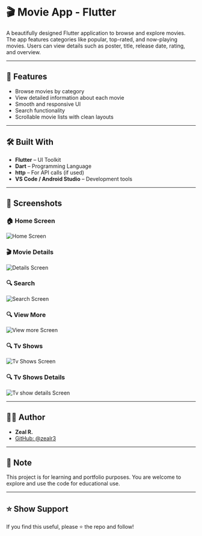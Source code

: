 # 🎬 Movie App - Flutter

A beautifully designed Flutter application to browse and explore movies. The app features categories like popular, top-rated, and now-playing movies. Users can view details such as poster, title, release date, rating, and overview.

---

## 🚀 Features

- Browse movies by category
- View detailed information about each movie
- Smooth and responsive UI
- Search functionality 
- Scrollable movie lists with clean layouts

---

## 🛠️ Built With

- **Flutter** – UI Toolkit
- **Dart** – Programming Language
- **http** – For API calls (if used)
- **VS Code / Android Studio** – Development tools

---

## 📱 Screenshots


### 🏠 Home Screen
![Home Screen](assets/screenshots/home.png)

### 🎬 Movie Details
![Details Screen](assets/screenshots/moviedetails.png)

### 🔍 Search
![Search Screen](assets/screenshots/search.png)

### 🔍 View More
![View more Screen](assets/screenshots/viewmore.png)

### 🔍 Tv Shows
![Tv Shows Screen](assets/screenshots/tvshows.png)

### 🔍 Tv Shows Details
![Tv show details Screen](assets/screenshots/Details2.png)

---


## 🧑‍💻 Author

- **Zeal R.**
- [GitHub: @zealr3](https://github.com/zealr3)

---

## 📌 Note

This project is for learning and portfolio purposes. You are welcome to explore and use the code for educational use.

---

## ⭐️ Show Support

If you find this useful, please ⭐️ the repo and follow!

